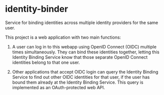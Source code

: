 # identity-binder
Service for binding identities across multiple identity providers for the same user.

This project is a web application with two main functions:

1. A user can log in to this webapp using OpenID Connect (OIDC) multiple times simultaneously. They can bind these identities together, letting this Identity Binding Service know that those separate OpenID Connect identities belong to that one user.

2. Other applications that accept OIDC login can query the Identity Binding Service to find out other OIDC identities for that user, if the user has bound them already at the Identity Binding Service. This query is implemented as an OAuth-protected web API.

